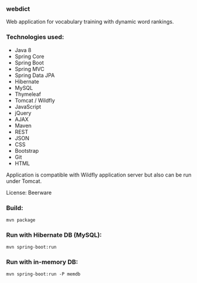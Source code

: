 ### webdict

Web application for vocabulary training with dynamic word rankings.

### Technologies used:

* Java 8
* Spring Core
* Spring Boot
* Spring MVC
* Spring Data JPA
* Hibernate
* MySQL
* Thymeleaf
* Tomcat / Wildfly
* JavaScript
* jQuery
* AJAX
* Maven
* REST
* JSON
* CSS
* Bootstrap
* Git
* HTML

Application is compatible with Wildfly application server but also can be run under Tomcat.

License: Beerware

### Build:
```
mvn package
```

### Run with Hibernate DB (MySQL):
```
mvn spring-boot:run
```

### Run with in-memory DB:
```
mvn spring-boot:run -P memdb
```
